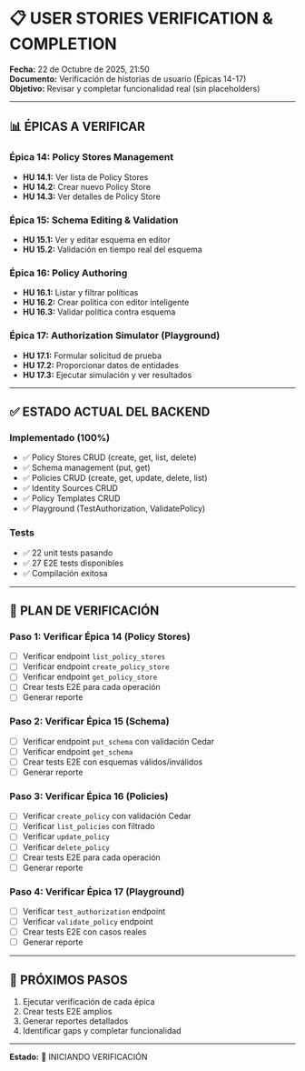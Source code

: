 # 📋 USER STORIES VERIFICATION & COMPLETION

**Fecha:** 22 de Octubre de 2025, 21:50  
**Documento:** Verificación de historias de usuario (Épicas 14-17)  
**Objetivo:** Revisar y completar funcionalidad real (sin placeholders)

---

## 📊 ÉPICAS A VERIFICAR

### Épica 14: Policy Stores Management
- **HU 14.1:** Ver lista de Policy Stores
- **HU 14.2:** Crear nuevo Policy Store
- **HU 14.3:** Ver detalles de Policy Store

### Épica 15: Schema Editing & Validation
- **HU 15.1:** Ver y editar esquema en editor
- **HU 15.2:** Validación en tiempo real del esquema

### Épica 16: Policy Authoring
- **HU 16.1:** Listar y filtrar políticas
- **HU 16.2:** Crear política con editor inteligente
- **HU 16.3:** Validar política contra esquema

### Épica 17: Authorization Simulator (Playground)
- **HU 17.1:** Formular solicitud de prueba
- **HU 17.2:** Proporcionar datos de entidades
- **HU 17.3:** Ejecutar simulación y ver resultados

---

## ✅ ESTADO ACTUAL DEL BACKEND

### Implementado (100%)
- ✅ Policy Stores CRUD (create, get, list, delete)
- ✅ Schema management (put, get)
- ✅ Policies CRUD (create, get, update, delete, list)
- ✅ Identity Sources CRUD
- ✅ Policy Templates CRUD
- ✅ Playground (TestAuthorization, ValidatePolicy)

### Tests
- ✅ 22 unit tests pasando
- ✅ 27 E2E tests disponibles
- ✅ Compilación exitosa

---

## 🎯 PLAN DE VERIFICACIÓN

### Paso 1: Verificar Épica 14 (Policy Stores)
- [ ] Verificar endpoint `list_policy_stores`
- [ ] Verificar endpoint `create_policy_store`
- [ ] Verificar endpoint `get_policy_store`
- [ ] Crear tests E2E para cada operación
- [ ] Generar reporte

### Paso 2: Verificar Épica 15 (Schema)
- [ ] Verificar endpoint `put_schema` con validación Cedar
- [ ] Verificar endpoint `get_schema`
- [ ] Crear tests E2E con esquemas válidos/inválidos
- [ ] Generar reporte

### Paso 3: Verificar Épica 16 (Policies)
- [ ] Verificar `create_policy` con validación Cedar
- [ ] Verificar `list_policies` con filtrado
- [ ] Verificar `update_policy`
- [ ] Verificar `delete_policy`
- [ ] Crear tests E2E para cada operación
- [ ] Generar reporte

### Paso 4: Verificar Épica 17 (Playground)
- [ ] Verificar `test_authorization` endpoint
- [ ] Verificar `validate_policy` endpoint
- [ ] Crear tests E2E con casos reales
- [ ] Generar reporte

---

## 📝 PRÓXIMOS PASOS

1. Ejecutar verificación de cada épica
2. Crear tests E2E amplios
3. Generar reportes detallados
4. Identificar gaps y completar funcionalidad

---

**Estado:** 🚀 INICIANDO VERIFICACIÓN

